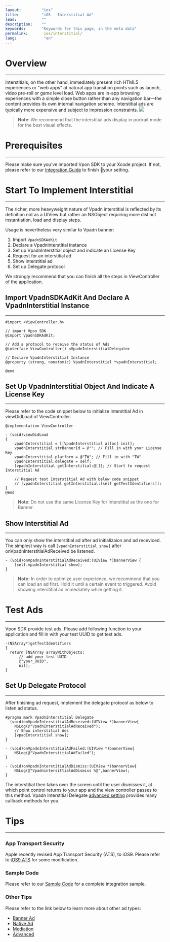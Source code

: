 ```yaml
---
layout:         "ios"
title:          "iOS - Interstitial Ad"
lead:           ""
description:    ""
keywords:       "Keywords for this page, in the meta data"
permalink:       ios/interstitial/
lang:            "en"
---
```


# Overview
---
Interstitials, on the other hand, immediately present rich HTML5 experiences or "web apps" at natural app transition points such as launch, video pre-roll or game level load. Web apps are in-app browsing experiences with a simple close button rather than any navigation bar—the content provides its own internal navigation scheme. Interstitial ads are typically more expensive and subject to impression constraints.
![]({{site.imgurl}}/Interstitial.png)

> **Note**:
> We recommend that the interstitial ads display in portrait mode for the best visual effects.

# Prerequisites
---
Please make sure you've imported Vpon SDK to your Xcode project. If not, please refer to our [Integration Guide]({{site.baseurl}}/ios/integration-guide/) to finish your setting.


# Start To Implement Interstitial
---
The richer, more heavyweight nature of Vpadn interstitial is reflected by its definition not as a UIView but rather an NSObject requiring more distinct instantiation, load and display steps.

Usage is nevertheless very similar to Vpadn banner:

1. Import `VpadnSDKAdKit`
2. Declare a VpadnInterstitial instance
3. Set up VpadnInterstitial object and indicate an License Key
4. Request for an interstitial ad
5. Show interstitial ad
6. Set up Delegate protocol

We strongly recommend that you can finish all the steps in ViewController of the application.

## Import VpadnSDKAdKit And Declare A VpadnInterstitial Instance
---
```objc
#import <ViewController.h>

// import Vpon SDK
@import VpadnSDKAdKit;

// Add a protocol to receive the status of Ads
@interface ViewController() <VpadnInterstitialDelegate>

// Declare VpadnInterstitial Instance
@property (strong, nonatomic) VpadnInterstitial *vpadnInterstitial;

@end
```

## Set Up VpadnInterstitial Object And Indicate A License Key
---
Please refer to the code snippet below to initialize Interstitial Ad in viewDidLoad of ViewController.

```objc
@implementation ViewController

- (void)viewDidLoad
{
    vpadnInterstitial = [[VpadnInterstitial alloc] init];
    vpadnInterstitial.strBannerId = @""; // Fill in with your License Key
    vpadnInterstitial.platform = @"TW"; // Fill in with "TW"
    vpadnInterstitial.delegate = self;
    [vpadnInterstitial getInterstitial:@[]]; // Start to request Interstitial Ad

    // Request test Interstitial Ad with below code snippet
    // [vpadnInterstitial getInterstitial:[self getTestIdentifiers]];
}
@end
```

> **Note**: Do not use the same License Key for Interstitial as the one for Banner.


## Show Interstitial Ad
---
You can only show the interstitial ad after ad initializaion and ad receviced. The simplest way is call `[vpadnInterstitial show]` after onVpadnInterstitialAdReceived be listened.


```objc
- (void)onVpadnInterstitialAdReceived:(UIView *)bannerView {
    [self.vpadnInterstitial show];
}
```

> **Note:** In order to optimize user experience, we recommend that you can load an ad first. Hold it until a certain event to triggered. Avoid showing interstitial ad immediately while getting it.


# Test Ads
---
<!-- //Use testDevices to enable test ads. You should utilize test ads during development to avoid generating false impressions. Here is a sample snippet: -->
Vpon SDK provide test ads. Please add following function to your application and fill in with your test UUID to get test ads.

```objc
-(NSArray*)getTestIdentifiers
{
  return [NSArray arrayWithObjects:
      // add your test UUID
      @"your_UUID",
      nil];
}
```


## Set Up Delegate Protocol
---
After finishing ad request, implement the delegate protocol as below to listen ad status.

```objc
#pragma mark VpadnInterstitial Delegate
- (void)onVpadnInterstitialAdReceived:(UIView *)bannerView{
    NSLog(@"VpadnInterstitialAdReceived");
    // Show interstitial Ads
    [vpadInterstitial show];
}

- (void)onVpadnInterstitialAdFailed:(UIView *)bannerView{
    NSLog(@"VpadnInterstitialAdFailed");
}

- (void)onVpadnInterstitialAdDismiss:(UIView *)bannerView{
    NSLog(@"VpadnintersittialAdDismiss %@",bannerView);
}
```

The interstitial then takes over the screen until the user dismisses it, at which point control returns to your app and the view controller passes to this method.
Vpadn Interstitial Delegate [advanced setting] provides many callback methods for you.



# Tips
---

### App Transport Security
Apple recently revised App Transport Security (ATS), to iOS9. Please refer to [iOS9 ATS] for some modification.


### Sample Code
Please refer to our [Sample Code] for a complete integration sample.

### Other Tips
Please refer to the link below to learn more about other ad types:

* [Banner Ad](../banner)
* [Native Ad](../native)
* [Mediation](../mediation)
* [Advanced](../advanced)

[Sample Code]: ../download/
[iOS9 ATS]: ../latest-news/ios9ats/
[advanced setting]: ../advanced/
